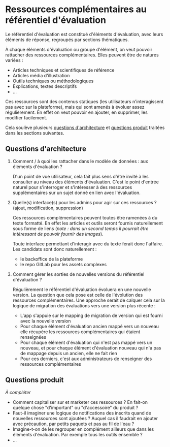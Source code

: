 # Ressources complémentaires au référentiel d'évaluation

Le référentiel d'évaluation est constitué d'éléments d'évaluation, avec leurs éléments de réponse, regroupés par sections thématiques.

À chaque éléments d'évaluation ou groupe d'élément, on veut pouvoir rattacher des ressources complémentaires. Elles peuvent être de natures variées :

- Articles techniques et scientifiques de référence
- Articles média d'illustration
- Outils techniques ou méthodologiques
- Explications, textes descriptifs
- ...

Ces ressources sont des contenus statiques (les utilisateurs n'interagissent pas avec sur la plateforme), mais qui sont amenés à évoluer assez régulièrement. En effet on veut pouvoir en ajouter, en supprimer, les modifier facilement.

Cela soulève plusieurs [questions d'architecture](#questions-darchitecture) et [questions produit](#questions-produit) traitées dans les sections suivantes.

## Questions d'architecture

1. Comment / à quoi les rattacher dans le modèle de données : aux éléments d'évaluation ?

   D'un point de vue utilisateur, cela fait plus sens d'être invité à les consulter au niveau des éléments d'évaluation. C'est le point d'entrée naturel pour s'interroger et s'intéresser à des ressources supplémentaires sur un sujet donné en lien avec l'évaluation.

1. Quelle(s) interface(s) pour les admins pour agir sur ces ressources ? (ajout, modification, suppression)

   Ces ressources complémentaires peuvent toutes être ramenées à du texte formatté. En effet les articles et outils seront fournis naturellement sous forme de liens (*note : dans un second temps il pourrait être intéressant de pouvoir fournir des images*).

   Toute interface permettant d'interagir avec du texte ferait donc l'affaire. Les candidats sont donc naturellement :

   - le backoffice de la plateforme
   - le repo GitLab pour les assets complexes

1. Comment gérer les sorties de nouvelles versions du référentiel d'évaluation ?

   Régulièrement le référentiel d'évaluation évoluera en une nouvelle version. La question que cela pose est celle de l'évolution des ressources complémentaires. Une approche serait de calquer cela sur la logique de migration des évaluations vers une version plus récente :

   - L'app s'appuie sur le mapping de migration de version qui est fourni avec la nouvelle version
   - Pour chaque élément d'évaluation ancien mappé vers un nouveau elle récupère les ressources complémentaires qui étaient renseignées
   - Pour chaque élément d'évaluation qui n'est pas mappé vers un nouveau, et pour chaque élément d'évaluation nouveau qui n'a pas de mappage depuis un ancien, elle ne fait rien
   - Pour ces derniers, c'est aux administrateurs de renseigner des ressources complémentaires

## Questions produit

*À compléter*

- Comment capitaliser sur et marketer ces ressources ? En fait-on quelque chose "d'important" ou "d'accessoire" du produit ?
- Faut-il imaginer une logique de notifications des inscrits quand de nouvelles ressources sont ajoutées ? Auquel cas il faudrait en ajouter avec précaution, par petits paquets et pas au fil de l'eau ?
- Imagine-t-on de les regrouper en complément ailleurs que dans les éléments d'évaluation. Par exemple tous les outils ensemble ?
- ...
